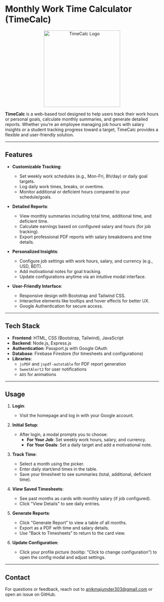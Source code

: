 # Monthly Work Time Calculator (TimeCalc)

<p align="center">
  <img src="https://firebasestorage.googleapis.com/v0/b/alleventsair.appspot.com/o/files%2Fimages%2FGmhUu_1741541334176.png?alt=media&token=f64aacd4-ca72-4d94-abb2-b7f2a2e52ded" alt="TimeCalc Logo" width="250" height="250">
</p>

**TimeCalc** is a web-based tool designed to help users track their work hours or personal goals, calculate monthly summaries, and generate detailed reports. Whether you’re an employee managing job hours with salary insights or a student tracking progress toward a target, TimeCalc provides a flexible and user-friendly solution.

---

## Features

- **Customizable Tracking**:
  - Set weekly work schedules (e.g., Mon-Fri, 8h/day) or daily goal targets.
  - Log daily work times, breaks, or overtime.
  - Monitor additional or deficient hours compared to your schedule/goals.

- **Detailed Reports**:
  - View monthly summaries including total time, additional time, and deficient time.
  - Calculate earnings based on configured salary and hours (for job tracking).
  - Export professional PDF reports with salary breakdowns and time details.

- **Personalized Insights**:
  - Configure job settings with work hours, salary, and currency (e.g., USD, BDT).
  - Add motivational notes for goal tracking.
  - Update configurations anytime via an intuitive modal interface.

- **User-Friendly Interface**:
  - Responsive design with Bootstrap and Tailwind CSS.
  - Interactive elements like tooltips and hover effects for better UX.
  - Google Authentication for secure access.

---

## Tech Stack

- **Frontend**: HTML, CSS (Bootstrap, Tailwind), JavaScript
- **Backend**: Node.js, Express.js
- **Authentication**: Passport.js with Google OAuth
- **Database**: Firebase Firestore (for timesheets and configurations)
- **Libraries**:
  - `jsPDF` and `jspdf-autotable` for PDF report generation
  - `SweetAlert2` for user notifications
  - `AOS` for animations

---

## Usage

1. **Login**:
   - Visit the homepage and log in with your Google account.

2. **Initial Setup**:
   - After login, a modal prompts you to choose:
     - **For Your Job**: Set weekly work hours, salary, and currency.
     - **For Your Goals**: Set a daily target and add a motivational note.

3. **Track Time**:
   - Select a month using the picker.
   - Enter daily start/end times in the table.
   - Save your timesheet to see summaries (total, additional, deficient time).

4. **View Saved Timesheets**:
   - See past months as cards with monthly salary (if job configured).
   - Click "View Details" to see daily entries.

5. **Generate Reports**:
   - Click "Generate Report" to view a table of all months.
   - Export as a PDF with time and salary details.
   - Use "Back to Timesheets" to return to the card view.

6. **Update Configuration**:
   - Click your profile picture (tooltip: "Click to change configuration") to open the config modal and adjust settings.

---

## Contact

For questions or feedback, reach out to [anikmajumder303@gmail.com](mailto:anikmajumder303@gmail.com) or open an issue on GitHub.
